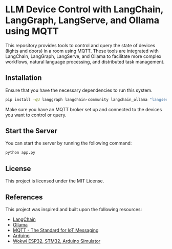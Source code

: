 # LLM Device Control with LangChain, LangGraph, LangServe, and Ollama using MQTT

This repository provides tools to control and query the state of devices (lights and doors) in a room using MQTT. These tools are integrated with LangChain, LangGraph, LangServe, and Ollama to facilitate more complex workflows, natural language processing, and distributed task management.

## Installation

Ensure that you have the necessary dependencies to run this system.

```bash
pip install -qU langgraph langchain-community langchain_ollama "langserve[server]" paho-mqtt
```

Make sure you have an MQTT broker set up and connected to the devices you want to control or query.

## Start the Server

You can start the server by running the following command:

```bash
python app.py
```

## License

This project is licensed under the MIT License.

## References

This project was inspired and built upon the following resources:

* [LangChain](https://www.langchain.com/)
* [Ollama](https://ollama.com/)
* [MQTT - The Standard for IoT Messaging](https://mqtt.org/)
* [Arduino](https://www.arduino.cc/)
* [Wokwi ESP32, STM32, Arduino Simulator](https://wokwi.com/)
